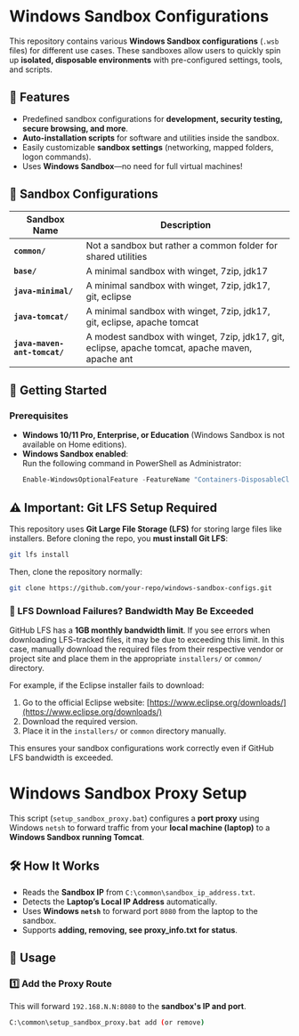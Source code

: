 # Windows Sandbox Configurations

This repository contains various **Windows Sandbox configurations** (`.wsb` files) for different use cases. These sandboxes allow users to quickly spin up **isolated, disposable environments** with pre-configured settings, tools, and scripts.

## 📌 Features
- Predefined sandbox configurations for **development, security testing, secure browsing, and more**.
- **Auto-installation scripts** for software and utilities inside the sandbox.
- Easily customizable **sandbox settings** (networking, mapped folders, logon commands).
- Uses **Windows Sandbox**—no need for full virtual machines!

## 📂 Sandbox Configurations
| Sandbox Name           | Description |
|------------------------|-------------|
| **`common/`**          | Not a sandbox but rather a common folder for shared utilities |
| **`base/`**            | A minimal sandbox with winget, 7zip, jdk17 |
| **`java-minimal/`**    | A minimal sandbox with winget, 7zip, jdk17, git, eclipse |
| **`java-tomcat/`**    | A minimal sandbox with winget, 7zip, jdk17, git, eclipse, apache tomcat|
| **`java-maven-ant-tomcat/`**    | A modest sandbox with winget, 7zip, jdk17, git, eclipse, apache tomcat, apache maven, apache ant|

## 🚀 Getting Started
### **Prerequisites**
- **Windows 10/11 Pro, Enterprise, or Education** (Windows Sandbox is not available on Home editions).
- **Windows Sandbox enabled**:  
  Run the following command in PowerShell as Administrator:
  ```powershell
  Enable-WindowsOptionalFeature -FeatureName "Containers-DisposableClientVM" -Online -NoRestart

## ⚠️ Important: Git LFS Setup Required

This repository uses **Git Large File Storage (LFS)** for storing large files like installers. Before cloning the repo, you **must install Git LFS**:

```bash
git lfs install
```

Then, clone the repository normally:

```bash
git clone https://github.com/your-repo/windows-sandbox-configs.git
```

### 🛑 LFS Download Failures? Bandwidth May Be Exceeded
GitHub LFS has a **1GB monthly bandwidth limit**. If you see errors when downloading LFS-tracked files, it may be due to exceeding this limit. In this case, manually download the required files from their respective vendor or project site and place them in the appropriate `installers/` or `common/` directory.

For example, if the Eclipse installer fails to download:
1. Go to the official Eclipse website: [https://www.eclipse.org/downloads/](https://www.eclipse.org/downloads/)
2. Download the required version.
3. Place it in the `installers/` or `common` directory manually.

This ensures your sandbox configurations work correctly even if GitHub LFS bandwidth is exceeded.

# Windows Sandbox Proxy Setup

This script (`setup_sandbox_proxy.bat`) configures a **port proxy** using Windows `netsh` to forward traffic from your **local machine (laptop)** to a **Windows Sandbox running Tomcat**.

## 🛠️ How It Works
- Reads the **Sandbox IP** from `C:\common\sandbox_ip_address.txt`.
- Detects the **Laptop’s Local IP Address** automatically.
- Uses **Windows `netsh`** to forward port `8080` from the laptop to the sandbox.
- Supports **adding, removing, see proxy_info.txt for status**.

## 🚀 Usage

### **1️⃣ Add the Proxy Route**
This will forward `192.168.N.N:8080` to the **sandbox's IP and port**.
```sh
C:\common\setup_sandbox_proxy.bat add (or remove)
